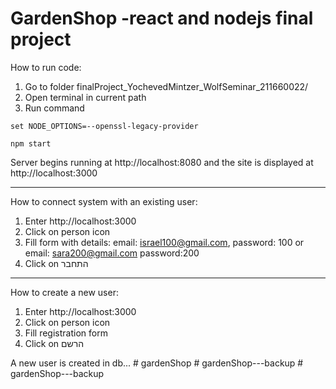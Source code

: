# GardenShop -react and nodejs final project


How to run code:
1. Go to folder finalProject_YochevedMintzer_WolfSeminar_211660022/
2. Open terminal in current path
3. Run command

```
set NODE_OPTIONS=--openssl-legacy-provider

npm start

```
Server begins running at http://localhost:8080 and 
the site is displayed at http://localhost:3000

---
How to connect system with an existing user:
1. Enter http://localhost:3000
2. Click on person icon 
3. Fill form with details: email: israel100@gmail.com, password: 100 or email: sara200@gmail.com password:200
4. Click on התחבר
---
How to create a new user:
1. Enter http://localhost:3000
2. Click on person icon 
3. Fill registration form
4. Click on הרשם

A new user is created in db...
#   g a r d e n S h o p  
 #   g a r d e n S h o p - - - b a c k u p  
 #   g a r d e n S h o p - - - b a c k u p  
 
